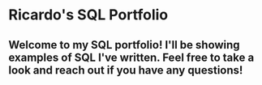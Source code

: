# Ricardo's SQL Portfolio
## Welcome to my SQL portfolio! I'll be showing examples of SQL I've written. Feel free to take a look and reach out if you have any questions!
